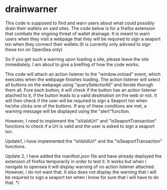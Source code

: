 # drainwarner
This code is supposed to find and warn users about what could possibly drain their wallets on said sites.
The code below is for a firefox extension that combats the ongoing threat
of wallet drainage. It is meant to warn users when they visit a webpage
that they will be required to sign a seaport txn when they connect
their wallets.(It is currently only adivsed to sign these txn on OpenSea only)

So if you get such a warning upon loading a site, please leave the site 
immediately. I am about to give a breifing of how the code works. 

This code will attach an action listener to the "window.onload" event,
which executes when the webpage finishes loading. The action listener
will select all buttons on the webpage using "querySelectorAll" and iterate
thorugh them all. Fore each button, it will check if the button has an 
action listener atached to it, if the button leads to a valid desitnation
on the web or not. It will then check if the user will be required to sign 
a Seaport txn when he/she clicks one of the buttons. 
If any of these conditons are met, a warning message will be displayed 
using the "alert"funciton. 

However, I need to implement the "isValidUrl" and "isSeaportTransaction"
functions to check if a Url is valid and the user is asked to sign 
a seaport txn.

Update1, i have implemented the "isValidUrl" and the "isSeaportTransaction"
functions.

Update 2, I have added the manifest.json file and have already deployed
the extension of firefox temporarily in order to test it. It works but
when i navigate to opensea it will display warning of no action listener
attached. However, i do not want that. It also does not display the warning
that i will be required to sign a seaport txn when i know for sure that i will
have to do that.
*/

